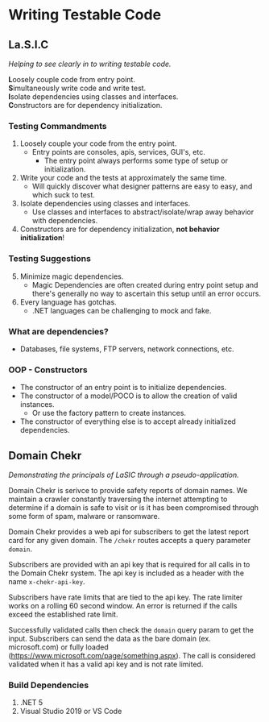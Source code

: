 # Writing Testable Code

## La.S.I.C
*Helping to see clearly in to writing testable code.*

**L**oosely couple code from entry point. \
**S**imultaneously write code and write test. \
**I**solate dependencies using classes and interfaces. \
**C**onstructors are for dependency initialization.

### Testing Commandments
1. Loosely couple your code from the entry point.
	- Entry points are consoles, apis, services, GUI's, etc.
		- The entry point always performs some type of setup or initialization.
2. Write your code and the tests at approximately the same time.
	- Will quickly discover what designer patterns are easy to easy, and which suck to test.
3. Isolate dependencies using classes and interfaces.
	- Use classes and interfaces to abstract/isolate/wrap away behavior with dependencies.
4. Constructors are for dependency initialization, **not behavior initialization**!

### Testing Suggestions

5. Minimize magic dependencies.
	- Magic Dependencies are often created during entry point setup and there's generally no way to ascertain this setup until an error occurs.
6. Every language has gotchas. 
    - .NET languages can be challenging to mock and fake.


### What are dependencies?
- Databases, file systems, FTP servers, network connections, etc.

### OOP - Constructors
- The constructor of an entry point is to initialize dependencies.
- The constructor of a model/POCO is to allow the creation of valid instances.
	- Or use the factory pattern to create instances.
- The constructor of everything else is to accept already initialized dependencies.


## Domain Chekr

*Demonstrating the principals of LaSIC through a pseudo-application.*

Domain Chekr is serivce to provide safety reports of domain names. We maintain a crawler constantly traversing the internet attempting to determine if a domain is safe to visit or is it has been compromised through some form of spam, malware or ransomware.

Domain Chekr provides a web api for subscribers to get the latest report card for any given domain. The `/chekr` routes accepts a query parameter `domain`.

Subscribers are provided with an api key that is required for all calls in to the Domain Chekr system. The api key is included as a header with the name `x-chekr-api-key`.

Subscribers have rate limits that are tied to the api key. The rate limiter works on a rolling 60 second window. An error is returned if the calls exceed the established rate limit.

Successfully validated calls then check the `domain` query param to get the input. Subscribers can send the data as the bare domain (ex. microsoft.com) or fully loaded (https://www.microsoft.com/page/something.aspx). The call is considered validated when it has a valid api key and is not rate limited.

### Build Dependencies

1. .NET 5
1. Visual Studio 2019 or VS Code